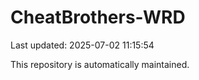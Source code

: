 # CheatBrothers-WRD

Last updated: 2025-07-02 11:15:54

This repository is automatically maintained.
